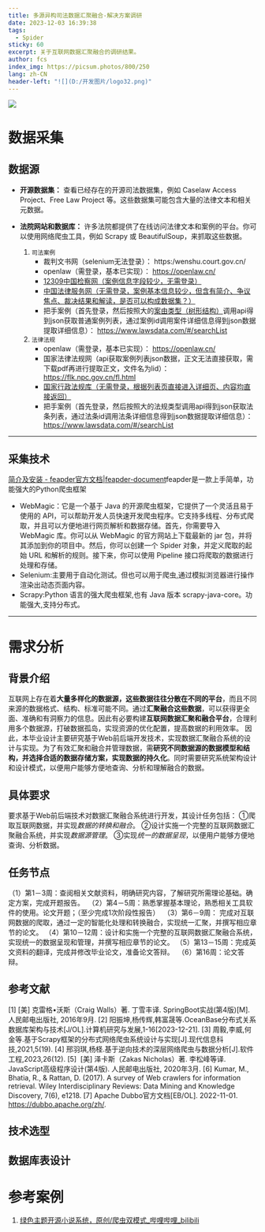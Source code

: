 ```yaml
---
title: 多源异构司法数据汇聚融合-解决方案调研
date: 2023-12-03 16:39:38
tags:
  - Spider
sticky: 60
excerpt: 关于互联网数据汇聚融合的调研结果。
author: fcs
index_img: https://picsum.photos/800/250
lang: zh-CN
header-left: "![](D:/开发图片/logo32.png)"
---
```

![](https://picsum.photos/800/250)
# 数据采集
## 数据源
- **开源数据集：** 查看已经存在的开源司法数据集，例如 Caselaw Access Project、Free Law Project 等。这些数据集可能包含大量的法律文本和相关元数据。
- **法院网站和数据库：** 许多法院都提供了在线访问法律文本和案例的平台。你可以使用网络爬虫工具，例如 Scrapy 或 BeautifulSoup，来抓取这些数据。

	1. `司法案例`
	   - 裁判文书网（selenium无法登录）： https:/wenshu.court.gov.cn/
	   - openlaw（需登录，基本已实现）： https://openlaw.cn/
	   - [12309中国检察网（案例信息字段较少，无需登录）](https://www.12309.gov.cn/12309/zjxflws/index.shtml)
	   - [中国法律服务网（无需登录，案例基本信息较少，但含有简介、争议焦点、裁决结果和解读，是否可以构成数据集？）](http://www.12348.gov.cn/#/publicies/sfks/sfks)
	   - 把手案例（首先登录，然后按照大的[案由类型（树形结构）](https://www.lawsdata.com/sweet/compass-instrument/instrument/dict/tree/dictReason)调用api得到json获取普通案例列表，通过案例id调用案件详细信息得到json数据提取详细信息）： https://www.lawsdata.com/#/searchList
	2. `法律法规`
	   - openlaw（需登录，基本已实现）： https://openlaw.cn/
	   - 国家法律法规网（api获取案例列表json数据，正文无法直接获取，需下载pdf再进行提取正文，文件名为lid）： https://flk.npc.gov.cn/fl.html
	   - [国家行政法规库（无需登录，根据列表页直接进入详细页、内容均直接返回）](http://xzfg.moj.gov.cn/search2.html)
	   - 把手案例（首先登录，然后按照大的法规类型调用api得到json获取法条列表，通过法条id调用法条详细信息得到json数据提取详细信息）： https://www.lawsdata.com/#/searchList


---
## 采集技术

[简介及安装 - feapder官方文档|feapder-document](https://feapder.com/#/README)feapder是一款上手简单，功能强大的Python爬虫框架
- WebMagic：它是一个基于 Java 的开源爬虫框架，它提供了一个灵活且易于使用的 API，可以帮助开发人员快速开发爬虫程序。它支持多线程、分布式爬取，并且可以方便地进行网页解析和数据存储。首先，你需要导入 WebMagic 库。你可以从 WebMagic 的官方网站上下载最新的 jar 包，并将其添加到你的项目中。然后，你可以创建一个 Spider 对象，并定义爬取的起始 URL 和解析的规则。接下来，你可以使用 Pipeline 接口将爬取的数据进行处理和存储。
- Selenium:主要用于自动化测试。但也可以用于爬虫,通过模拟浏览器进行操作渲染出动态页面内容。
- Scrapy:Python 语言的强大爬虫框架,也有 Java 版本 scrapy-java-core。功能强大,支持分布式。

---
# 需求分析
## 背景介绍
互联网上存在着**大量多样化的数据源，这些数据往往分散在不同的平台**，而且不同来源的数据格式、结构、标准可能不同。通过**汇聚融合这些数据**，可以获得更全面、准确和有洞察力的信息。因此有必要构建**互联网数据汇聚和融合平台**，合理利用多个数据源，打破数据孤岛，实现资源的优化配置，提高数据的利用效率。
因此，本毕业设计主要研究基于Web前后端开发技术，实现数据汇聚融合系统的设计与实现。为了有效汇聚和融合并管理数据，需**研究不同数据源的数据模型和结构，并选择合适的数据存储方案，实现数据的持久化**。同时需要研究系统架构设计和设计模式，以便用户能够方便地查询、分析和理解融合的数据。
## 具体要求
要求基于Web前后端技术对数据汇聚融合系统进行开发，其设计任务包括：
①爬取互联网数据，并实现*数据的转换和融合*。
②设计实施一个完整的互联网数据汇聚融合系统，并实现*数据源管理*。
③实现*统一的数据呈现*，以便用户能够方便地查询、分析数据。
## 任务节点
（1）第1－3周：查阅相关文献资料，明确研究内容，了解研究所需理论基础。确定方案，完成开题报告。 
（2）第4－5周：熟悉掌握基本理论，熟悉相关工具软件的使用。论文开题；（至少完成1次阶段性报告） 
（3）第6－9周： 完成对互联网数据的爬取，通过一定的智能化处理和转换融合，实现统一汇聚，并撰写相应章节的论文。
（4）第10－12周：设计和实施一个完整的互联网数据汇聚融合系统，实现统一的数据呈现和管理，并撰写相应章节的论文。
（5）第13－15周：完成英文资料的翻译，完成并修改毕业论文，准备论文答辩。 
（6）第16周：论文答辩。
## 参考文献
[1]  [美] 克雷格•沃斯（Craig Walls）著. 丁雪丰译. SpringBoot实战(第4版)[M]. 人民邮电出版社, 2016年9月.
[2] 阳振坤,杨传辉,韩富晟等.OceanBase分布式关系数据库架构与技术[J/OL].计算机研究与发展,1-16[2023-12-21].
[3] 周毅,李威,何金等.基于Scrapy框架的分布式网络爬虫系统设计与实现[J].现代信息科技,2021,5(19).
[4] 邢羽琪,杨柽.基于逆向技术的深层网络爬虫与数据分析[J].软件工程,2023,26(12).
[5]  [美] 泽卡斯（Zakas Nicholas）著. 李松峰等译. JavaScript高级程序设计(第4版). 人民邮电出版社, 2020年3月.
[6] Kumar, M., Bhatia, R., & Rattan, D. (2017). A survey of Web crawlers for information retrieval. Wiley Interdisciplinary Reviews: Data Mining and Knowledge Discovery, 7(6), e1218.
[7] Apache Dubbo官方文档[EB/OL]. 2022-11-01. https://dubbo.apache.org/zh/.

## 技术选型



## 数据库表设计









# 参考案例

1. [绿色主题开源小说系统，原创/爬虫双模式\_哔哩哔哩\_bilibili](https://www.bilibili.com/video/BV18e41197xs/?p=5&spm_id_from=pageDriver)